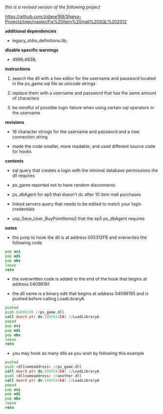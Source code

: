*this is a revised version of the following project* 

https://github.com/zidane168/Shaiya-Projects/tree/master/Fix%20Item%20mall%20SQL%202012

**additional dependencies**

* legacy_stdio_definitions.lib;

**disable specific warnings**

* 4996;4838;

**instructions**

1. search the dll with a hex editor for the username and password located in the ps_game.sql file as unicode strings

2. replace them with a username and password that has the same amount of characters 

3. be mindful of possible login failure when using certain sql operators in the username

**revisions**

* 16 character strings for the username and password and a new connection string

* made the code smaller, more readable, and used different source code for hooks

**contents**

* sql query that creates a login with the minimal database permissions the dll requires

* ps_game reported not to have random disconnects

* ps_dbAgent for ep5 that doesn't dc after 10 item mall purchases

* linked servers query that needs to be edited to match your login credentials

* usp_Save_User_BuyPointItems2 that the ep5 ps_dbAgent requires

**notes**

* the jump to hook the dll is at address 005312FB and overwrites the following code

```asm
pop esi
pop edi
pop ebx
leave
retn
```

* the overwritten code is added to the end of the hook that begins at address 04096181

* the dll name is a binary edit that begins at address 04096195 and is pushed before calling LoadLibraryA

```asm
pushad
push 04096195 //ps_game.dll
call dword ptr ds:[005541C4] //LoadLibraryA
popad
pop esi
pop edi
pop ebx
leave
retn
```

* you may hook as many dlls as you wish by following this example

```asm
pushad
push <dllnameaddress> //ps_game.dll
call dword ptr ds:[005541C4] //LoadLibraryA
push <dllnameaddress> //another.dll
call dword ptr ds:[005541C4] //LoadLibraryA
popad
pop esi
pop edi
pop ebx
leave
retn
```


